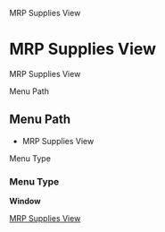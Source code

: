 
MRP Supplies View
# MRP Supplies View


MRP Supplies View

Menu Path
## Menu Path



- MRP Supplies View

Menu Type
### Menu Type

**Window**


[MRP Supplies View](../../window-mrp-supplies-view.md)